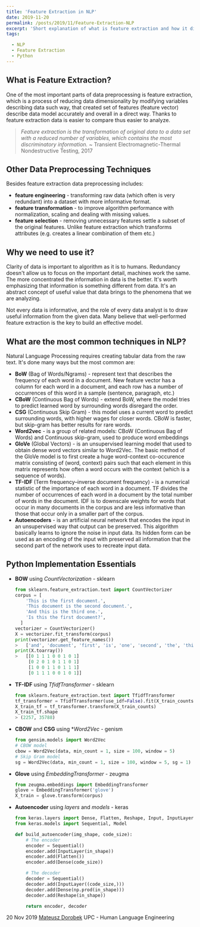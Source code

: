 ```yaml
---
title: 'Feature Extraction in NLP'
date: 2019-11-20
permalink: /posts/2019/11/Feature-Extraction-NLP
excerpt: 'Short explanation of what is feature extraction and how it differs from other data preprocessing techniques in area of Natural Language Processing.'
tags:

  - NLP
  - Feature Extraction
  - Python
---
```

## What is Feature Extraction?

One of the most important parts of data preprocessing is feature extraction, which is a process of reducing data dimensionality by modifying variables describing data such way, that created set of features (feature vector) describe data model accurately and overall in a direct way. Thanks to feature extraction data is easier to compare thus easier to analyze. 

>  *Feature extraction is the transformation of original data to a data set with a reduced number of variables, which contains the most discriminatory information.* ~ Transient Electromagnetic-Thermal Nondestructive Testing, 2017

## Other Data Preprocessing Techniques

Besides feature extraction data preprocessing includes:

- **feature engineering** - transforming raw data (which often is very redundant) into a dataset with more informative format.
- **feature transformation** - to improve algorithm performance with normalization, scaling and dealing with missing values.
- **feature selection** - removing unnecessary features settle a subset of the original features. Unlike feature extraction which transforms attributes (e.g. creates a linear combination of them etc.)

## Why we need to use it?

Clarity of data is important to algorithm as it is to humans. Redundancy doesn't allow us to focus on the important detail, machines work the same. The more concentrated the information in data is the better. It's worth emphasizing that information is something different from data. It's an abstract concept of useful value that data brings to the phenomena that we are analyzing.  

Not every data is informative, and the role of every data analyst is to draw useful information from the given data. Many believe that well-performed feature extraction is the key to build an effective model.

## What are the most common techniques in NLP?

Natural Language Processing requires creating tabular data from the raw text. It's done many ways but the most common are:

- **BoW** (Bag of Words/Ngrams) - represent text that describes the frequency of each word in a document. New feature vector has a column for each word in a document, and each row has a number of occurrences of this word in a sample (sentence, paragraph, etc.)
- **CBoW** (Continuous Bag of Words) - extend BoW, where the model tries to predict learned word by surrounding words disregard the order.
- **CSG** (Continuous Skip Gram) - this model uses a current word to predict surrounding words, with higher wages for closer words. CBoW is faster, but skip-gram has better results for rare words.
- **Word2vec** - is a group of related models: CBoW (Continuous Bag of Words) and Continuous skip-gram,  used to produce word embeddings
- **GloVe** (Global Vectors) - is an unsupervised learning model that used to obtain dense word vectors similar to Word2Vec.  The basic method of the GloVe model is to first create a huge word-context co-occurence matrix consisting of (word, context) pairs such that each element in this matrix represents how often a word occurs with the context (which is a sequence of words).  
- **TF-IDF** (Term frequency–inverse document frequency) - is a numerical statistic of the importance of each word in a document. TF divides the number of occurrences of each word in a document by the total number of words in the document. IDF is to downscale weights for words that occur in many documents in the corpus and are less informative than those that occur only in a smaller part of the corpus. 
- **Autoencoders** - is an artificial neural network that encodes the input in an unsupervised way that output can be preserved. This algorithm basically learns to ignore the noise in input data. Its hidden form can be used as an encoding of the input with preserved all information that the second part of the network uses to recreate input data.

## Python Implementation Essentials

- **BOW** using *CountVectorization* - sklearn

  ```python
  from sklearn.feature_extraction.text import CountVectorizer
  corpus = [
      'This is the first document.',
      'This document is the second document.',
      'And this is the third one.',
      'Is this the first document?',
  	]
  vectorizer = CountVectorizer()
  X = vectorizer.fit_transform(corpus)
  print(vectorizer.get_feature_names())
  >   ['and', 'document', 'first', 'is', 'one', 'second', 'the', 'third', 'this']
  print(X.toarray())  
  >   [[0 1 1 1 0 0 1 0 1]
       [0 2 0 1 0 1 1 0 1]
       [1 0 0 1 1 0 1 1 1]
       [0 1 1 1 0 0 1 0 1]]
  ```
- **TF-IDF** using *TfidfTransformer* - sklearn
  
  ```python
  from sklearn.feature_extraction.text import TfidfTransformer
  tf_transformer = TfidfTransformer(use_idf=False).fit(X_train_counts)
  X_train_tf = tf_transformer.transform(X_train_counts)
  X_train_tf.shape
  > (2257, 35788)
  ```

- **CBOW** and **CSG** using **Word2Vec* - genism

  ```python
  from gensim.models import Word2Vec 
  # CBOW model 
  cbow = Word2Vec(data, min_count = 1, size = 100, window = 5) 
  # Skip Gram model 
  sg = Word2Vec(data, min_count = 1, size = 100, window = 5, sg = 1)
  ```

- **Glove** using *EmbeddingTransformer* - zeugma

  ```python
  from zeugma.embeddings import EmbeddingTransformer
  glove = EmbeddingTransformer('glove')
  X_train = glove.transform(corpus)
  ```

- **Autoencoder** using *layers* and *models* - keras

  ```python
  from keras.layers import Dense, Flatten, Reshape, Input, InputLayer
  from keras.models import Sequential, Model
  
  def build_autoencoder(img_shape, code_size):
      # The encoder
      encoder = Sequential()
      encoder.add(InputLayer(in_shape))
      encoder.add(Flatten())
      encoder.add(Dense(code_size))
  
      # The decoder
      decoder = Sequential()
      decoder.add(InputLayer((code_size,)))
      decoder.add(Dense(np.prod(in_shape)))
      decoder.add(Reshape(in_shape))
  
      return encoder, decoder
  ```



20 Nov 2019 [Mateusz Dorobek](https://mateuszdorobek.pl) UPC - Human Language Engineering
